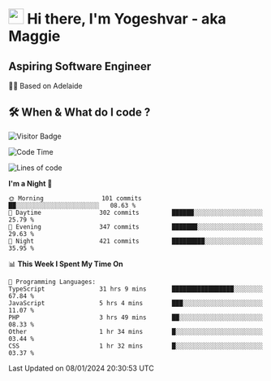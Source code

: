 <h1><img src="https://emojis.slackmojis.com/emojis/images/1531849430/4246/blob-sunglasses.gif?1531849430" width="30"/> Hi there, I'm Yogeshvar - aka Maggie</h1>

## Aspiring Software Engineer
🏂🏻  Based on Adelaide 

## 🛠 When & What do I code ?  

![Visitor Badge](https://visitor-badge.feriirawann.repl.co?username=yogeshvar&repo=yogeshvar&label=Visitors&style=plastic&color=%23457BFF&contentType=svg)

<!--START_SECTION:waka-->
![Code Time](http://img.shields.io/badge/Code%20Time-2%2C533%20hrs%2021%20mins-blue)

![Lines of code](https://img.shields.io/badge/From%20Hello%20World%20I%27ve%20Written-4.0%20million%20lines%20of%20code-blue)

**I'm a Night 🦉** 

```text
🌞 Morning                101 commits         ██░░░░░░░░░░░░░░░░░░░░░░░   08.63 % 
🌆 Daytime                302 commits         ██████░░░░░░░░░░░░░░░░░░░   25.79 % 
🌃 Evening                347 commits         ███████░░░░░░░░░░░░░░░░░░   29.63 % 
🌙 Night                  421 commits         █████████░░░░░░░░░░░░░░░░   35.95 % 
```


📊 **This Week I Spent My Time On** 

```text
💬 Programming Languages: 
TypeScript               31 hrs 9 mins       █████████████████░░░░░░░░   67.84 % 
JavaScript               5 hrs 4 mins        ███░░░░░░░░░░░░░░░░░░░░░░   11.07 % 
PHP                      3 hrs 49 mins       ██░░░░░░░░░░░░░░░░░░░░░░░   08.33 % 
Other                    1 hr 34 mins        █░░░░░░░░░░░░░░░░░░░░░░░░   03.44 % 
CSS                      1 hr 32 mins        █░░░░░░░░░░░░░░░░░░░░░░░░   03.37 % 
```


 Last Updated on 08/01/2024 20:30:53 UTC
<!--END_SECTION:waka-->
